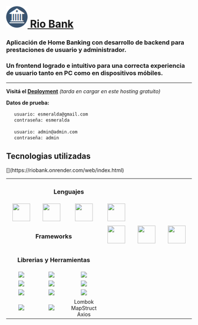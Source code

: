 # [![logo](src/main/resources/static/web/assets/images/favicon.png) Rio Bank](https://riobank.onrender.com/web/index.html)
### Aplicación de Home Banking con desarrollo de backend para prestaciones de usuario y administrador. 
### Un frontend logrado e intuitivo para una correcta experiencia de usuario tanto en PC como en dispositivos móbiles.
___

**Visitá el [Deployment](https://riobank.onrender.com/web/index.html)** _(tarda en cargar en este hosting gratuito)_

**Datos de prueba:**
```
   usuario: esmeralda@gmail.com 
   contraseña: esmeralda

   usuario: admin@admin.com
   contraseña: admin
```

## Tecnologias utilizadas

<table align="center">
 <tr >
	 <td align="center" colspan="4" height="10">
        <h3>Lenguajes</h3>   
    </td>
	
	 
 </tr>

<tr>
      <td align="center" width="96">
    <img src="https://skillicons.dev/icons?i=java" width="48" height="48" />
     </td>
	 <td align="center" width="96">
     	<img src="https://skillicons.dev/icons?i=js" width="48" height="48"/>    
    </td>
	 <td align="center" width="96">
	<img src="https://skillicons.dev/icons?i=html" width="48" height="48"/>     
    </td>
 <td align="center" width="96">
	<img src="https://skillicons.dev/icons?i=css" width="48" height="48"/>      
    </td>
</tr>
<tr>
	<td align="center" colspan="3" height="10">
        <h3>Frameworks</h3>   
    </td>
		<td align="center" width="96">
	<img src="https://skillicons.dev/icons?i=spring" width="48" height="48"/>    
    <td align="center" width="96">
	<img src="https://skillicons.dev/icons?i=vue" width="48" height="48"/>      
    </td>
	<td align="center" width="96">
	<img src="https://skillicons.dev/icons?i=bootstrap" width="48" height="48"/>     
    </td>	
 </tr>
 <tr>
 	<td colspan="3" align="center">
		<h3>Librerias y Herramientas</h3>
	<tr>
		<td align="center">
			<img src="https://skillicons.dev/icons?i=gradle" />
		</td>
		<td align="center">
			<img src="https://skillicons.dev/icons?i=hibernate" />
		</td>
		<td align="center">
			<img src="https://skillicons.dev/icons?i=postgres" />
		</td>
	</tr>
	</td>
	<tr align="center">
		[<td>
			<img src="https://skillicons.dev/icons?i=postman" />
		</td>
		<td>
			<img src="https://skillicons.dev/icons?i=idea" />
		</td>
		<td>
			<img src="https://skillicons.dev/icons?i=eclipse" />
		</td>](https://riobank.onrender.com/web/index.html)
	</tr>
 <tr align="center">
		<td>
			<img src="https://skillicons.dev/icons?i=vscode" />
		</td>
		<td>
			<img src="https://skillicons.dev/icons?i=linux" />
		</td>
		<td>
			<img src="https://skillicons.dev/icons?i=git" />
		</td>
	</tr>
  <tr align="center">
		<td>
			<img src="https://skillicons.dev/icons?i=github" />
		</td>
		<td>
			<img src="https://skillicons.dev/icons?i=docker" />
		</td>
		<td>
			Lombok<br>MapStruct<br>Axios
		</td>
	</tr>
 </tr>
 
</table>
